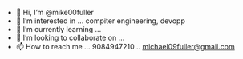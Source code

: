 - 👋 Hi, I’m @mike00fuller
- 👀 I’m interested in ... compiter engineering, devopp
- 🌱 I’m currently learning ... 
- 💞️ I’m looking to collaborate on ... 
- 📫 How to reach me ...  9084947210 .. michael09fuller@gmail.com

<!---
mike00fuller/mike00fuller is a ✨ special ✨ repository because its `README.md` (this file) appears on your GitHub profile.
You can click the Preview link to take a look at your changes.
--->
